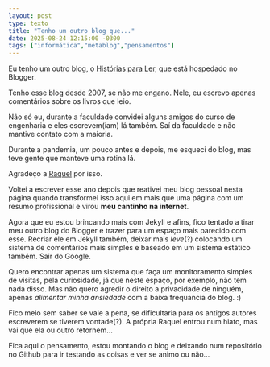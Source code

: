 ```yaml
---
layout: post
type: texto
title: "Tenho um outro blog que..."
date: 2025-08-24 12:15:00 -0300
tags: ["informática","metablog","pensamentos"]
---
```

Eu tenho um outro blog, o [Histórias para Ler](https://historiasparaler.blog.br), que está hospedado no Blogger.  

Tenho esse blog desde 2007, se não me engano. Nele, eu escrevo apenas comentários sobre os livros que leio.  

Não só eu, durante a faculdade convidei alguns amigos do curso de engenharia e eles escrevem(iam) lá também. Saí da faculdade e não mantive contato com a maioria.

Durante a pandemia, um pouco antes e depois, me esqueci do blog, mas teve gente que manteve uma rotina lá.  

Agradeço a <a href="https://raquellinhares.blogspot.com/" title="blog da Raquel">Raquel</a> por isso.  

Voltei a escrever esse ano depois que reativei meu blog pessoal nesta página quando transformei isso aqui em mais que uma página com um resumo profissional e virou **meu cantinho na internet**.  

Agora que eu estou brincando mais com Jekyll e afins, fico tentado a tirar meu outro blog do Blogger e trazer para um espaço mais parecido com esse. Recriar ele em Jekyll também, deixar mais *leve*(?) colocando um sistema de comentários mais simples e baseado em um sistema estático também. Sair do Google.  

Quero encontrar apenas um sistema que faça um monitoramento simples de visitas, pela curiosidade, já que neste espaço, por exemplo, não tem nada disso. Mas não quero agredir o direito a privacidade de ninguém, apenas *alimentar minha ansiedade* com a baixa frequancia do blog. :)  

Fico meio sem saber se vale a pena, se dificultaria para os antigos autores escreverem se tiverem vontade(?). A própria Raquel entrou num hiato, mas vai que ela ou outro retornem...  

Fica aqui o pensamento, estou montando o blog e deixando num repositório no Github para ir testando as coisas e ver se animo ou não...
